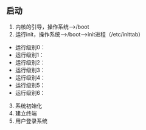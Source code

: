 ## 启动
1. 内核的引导，操作系统——>/boot
2. 运行init，操作系统——>/boot——>init进程（/etc/inittab）
  - 运行级别0：
  - 运行级别1：
  - 运行级别2：
  - 运行级别3：
  - 运行级别4：
  - 运行级别5：
  - 运行级别6：
3. 系统初始化
4. 建立终端
5. 用户登录系统